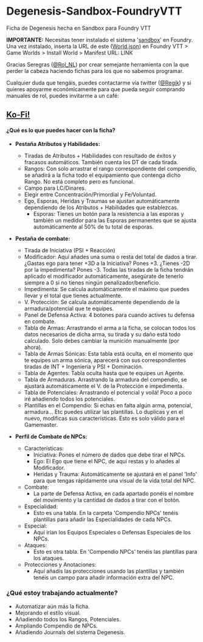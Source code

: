 # **Degenesis-Sandbox-FoundryVTT**

Ficha de Degenesis hecha en Sandbox para Foundry VTT

**IMPORTANTE:** Necesitas tener instalado el sistema '[sandbox](https://gitlab.com/rolnl/sandbox-system-builder/-/tree/master)' en Foundry. Una vez instalado, inserta la URL de este ([World.json](https://raw.githubusercontent.com/Damaskian/Foundry-Degenesis/main/world.json)) en Foundry VTT > Game Worlds > Install World > Manifest URL: LINK

Gracias Seregras ([@Rol_NL](https://twitter.com/Rol_NL)) por crear semejante herramienta con la que perder la cabeza haciendo fichas para los que no sabemos programar.



Cualquier duda que tengáis, puedes contactarme vía twitter ([@Regik](https://twitter.com/Regik)) y si quieres apoyarme económicamente para que pueda seguir comprando manuales de rol, puedes invitarme a un café: 

## **[Ko-Fi!](https://ko-fi.com/regik)**



#### **¿Qué es lo que puedes hacer con la ficha?**

- **Pestaña Atributos y Habilidades:**

  - Tiradas de Atributos + Habilidades con resultado de éxitos y fracasos automáticos. También cuenta los DT de cada tirada.
  - Rangos: Con solo arrastrar el rango correspondiente del compendio, se añadirá a la ficha todo el equipamiento que contenga dicho Rango. No está completo pero es funcional.
  - Campo para LC/Dinares.
  - Elegir entre Concentración/Primordial y Fe/Voluntad.
  - Ego, Esporas, Heridas y Traumas se ajustan automáticamente dependiendo de los Atributos + Habilidades que establezcas. 
    - Esporas: Tienes un botón para la resistencia a las esporas y también un medidor para las Esporas permanentes que se ajusta automáticamente al 50% de tu total de esporas.

- **Pestaña de combate:**

  - Tirada de Iniciativa (PSI + Reacción)
  - Modificador: Aquí añades una suma o resta del total de dados a tirar. ¿Gastas ego para tener +3D a la Iniciativa? Pones +3. ¿Tienes -2D por la impedimenta? Pones -3. Todas las tiradas de la ficha tendrán aplicado el modificador automáticamente, asegúrate de tenerlo siempre a 0 si no tienes ningún penalizador/beneficio.
  - Impedimenta: Se calcula automáticamente el máximo que puedes llevar y el total que tienes actualmente.
  - V. Protección: Se calcula automáticamente dependiendo de la armadura/potencial que te equipes.
  - Panel de Defensa Activa:  4 botones para cuando actives tu defensa en combate.
  - Tabla de Armas: Arrastrando el arma a la ficha, se colocan todos los datos necesarios de dicha arma, su tirada y su daño está todo calculado. Solo debes cambiar la munición manualmente (por ahora).
  - Tabla de Armas Sónicas: Esta tabla está oculta, en el momento que te equipes un arma sónica, aparecerá con sus correspondientes tiradas de INT + Ingeniería y PSI + Dominación.
  - Tabla de Agentes: Tabla oculta hasta que te equipes un Agente.
  - Tabla de Armaduras. Arrastrando la armadura del compendio, se ajustará automáticamente el V. de la Protección e impedimenta.
  - Tabla de Potenciales: Arrastrando el potencial y voilá! Poco a poco iré añadiendo todos los potenciales.
  - Plantillas en el Compendio: Si echas en falta algún arma, potencial, armadura... Etc puedes utilizar las plantillas. Lo duplicas y en el nuevo, modificas sus características. Esto es solo válido para el Gamemaster.

- **Perfil de Combate de NPCs:**

  - Características:
    - Iniciativa: Pones el número de dados que debe tirar el NPCs.
    - Ego: El Ego que tiene el NPC, de aquí restas y lo añades al Modificador.
    - Heridas y Trauma: Automáticamente se ajustará en el panel 'Info' para que tengas rápidamente una visual de la vida total del NPC.
  - Combate: 
    - La parte de Defensa Activa, en cada apartado ponéis el nombre del movimiento y la cantidad de dados a tirar con el botón.
  - Especialidad:
    - Esto es una tabla. En la carpeta 'Compendio NPCs' tenéis plantillas para añadir las Especialidades de cada NPCs.
  - Especial:
    - Aquí irían los Equipos Especiales o Defensas Especiales de los NPCs.
  - Ataques:
    - Esto es otra tabla. En 'Compendio NPCs' tenéis las plantillas para los ataques.
  - Protecciones y Anotaciones:
    - Aquí añadís las protecciones usando las plantillas y también tenéis un campo para añadir información extra del NPC.

  

### **¿Qué estoy trabajando actualmente?**

- Automatizar aún más la ficha.
- Mejorando el estilo visual.
- Añadiendo todos los Rangos, Potenciales. 
- Ampliando Compendio de NPCs.
- Añadiendo Journals del sistema Degenesis.
